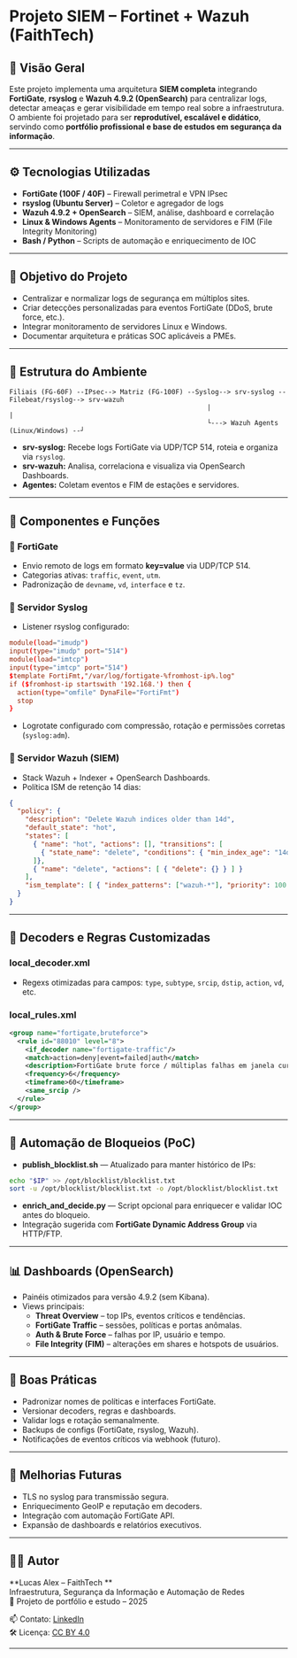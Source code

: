# Projeto SIEM – Fortinet + Wazuh (FaithTech)

## 🧠 Visão Geral
Este projeto implementa uma arquitetura **SIEM completa** integrando **FortiGate**, **rsyslog** e **Wazuh 4.9.2 (OpenSearch)** para centralizar logs, detectar ameaças e gerar visibilidade em tempo real sobre a infraestrutura. O ambiente foi projetado para ser **reprodutível, escalável e didático**, servindo como **portfólio profissional e base de estudos em segurança da informação**.

---

## ⚙️ Tecnologias Utilizadas
- **FortiGate (100F / 40F)** – Firewall perimetral e VPN IPsec
- **rsyslog (Ubuntu Server)** – Coletor e agregador de logs
- **Wazuh 4.9.2 + OpenSearch** – SIEM, análise, dashboard e correlação
- **Linux & Windows Agents** – Monitoramento de servidores e FIM (File Integrity Monitoring)
- **Bash / Python** – Scripts de automação e enriquecimento de IOC

---

## 🎯 Objetivo do Projeto
- Centralizar e normalizar logs de segurança em múltiplos sites.
- Criar detecções personalizadas para eventos FortiGate (DDoS, brute force, etc.).
- Integrar monitoramento de servidores Linux e Windows.
- Documentar arquitetura e práticas SOC aplicáveis a PMEs.

---

## 🧩 Estrutura do Ambiente
```
Filiais (FG-60F) --IPsec--> Matriz (FG-100F) --Syslog--> srv-syslog --Filebeat/rsyslog--> srv-wazuh
                                                  |                                    | 
                                                  └---> Wazuh Agents (Linux/Windows) --┘
```

- **srv-syslog:** Recebe logs FortiGate via UDP/TCP 514, roteia e organiza via `rsyslog`.
- **srv-wazuh:** Analisa, correlaciona e visualiza via OpenSearch Dashboards.
- **Agentes:** Coletam eventos e FIM de estações e servidores.

---

## 🧰 Componentes e Funções
### 🔸 FortiGate
- Envio remoto de logs em formato **key=value** via UDP/TCP 514.
- Categorias ativas: `traffic`, `event`, `utm`.
- Padronização de `devname`, `vd`, `interface` e `tz`.

### 🔸 Servidor Syslog
- Listener rsyslog configurado:
```conf
module(load="imudp")
input(type="imudp" port="514")
module(load="imtcp")
input(type="imtcp" port="514")
$template FortiFmt,"/var/log/fortigate-%fromhost-ip%.log"
if ($fromhost-ip startswith '192.168.') then {
  action(type="omfile" DynaFile="FortiFmt")
  stop
}
```
- Logrotate configurado com compressão, rotação e permissões corretas (`syslog:adm`).

### 🔸 Servidor Wazuh (SIEM)
- Stack Wazuh + Indexer + OpenSearch Dashboards.
- Política ISM de retenção 14 dias:
```json
{
  "policy": {
    "description": "Delete Wazuh indices older than 14d",
    "default_state": "hot",
    "states": [
      { "name": "hot", "actions": [], "transitions": [
        { "state_name": "delete", "conditions": { "min_index_age": "14d" } }
      ]},
      { "name": "delete", "actions": [ { "delete": {} } ] }
    ],
    "ism_template": [ { "index_patterns": ["wazuh-*"], "priority": 100 } ]
  }
}
```

---

## 🧠 Decoders e Regras Customizadas
### local_decoder.xml
- Regexs otimizadas para campos: `type`, `subtype`, `srcip`, `dstip`, `action`, `vd`, etc.

### local_rules.xml
```xml
<group name="fortigate,bruteforce">
  <rule id="88010" level="8">
    <if_decoder name="fortigate-traffic"/>
    <match>action=deny|event=failed|auth</match>
    <description>FortiGate brute force / múltiplas falhas em janela curta</description>
    <frequency>6</frequency>
    <timeframe>60</timeframe>
    <same_srcip />
  </rule>
</group>
```

---

## 🔄 Automação de Bloqueios (PoC)
- **publish_blocklist.sh** — Atualizado para manter histórico de IPs:
```bash
echo "$IP" >> /opt/blocklist/blocklist.txt
sort -u /opt/blocklist/blocklist.txt -o /opt/blocklist/blocklist.txt
```
- **enrich_and_decide.py** — Script opcional para enriquecer e validar IOC antes do bloqueio.
- Integração sugerida com **FortiGate Dynamic Address Group** via HTTP/FTP.

---

## 📊 Dashboards (OpenSearch)
- Painéis otimizados para versão 4.9.2 (sem Kibana).
- Views principais:
  - **Threat Overview** – top IPs, eventos críticos e tendências.
  - **FortiGate Traffic** – sessões, políticas e portas anômalas.
  - **Auth & Brute Force** – falhas por IP, usuário e tempo.
  - **File Integrity (FIM)** – alterações em shares e hotspots de usuários.

---

## 📘 Boas Práticas
- Padronizar nomes de políticas e interfaces FortiGate.
- Versionar decoders, regras e dashboards.
- Validar logs e rotação semanalmente.
- Backups de configs (FortiGate, rsyslog, Wazuh).
- Notificações de eventos críticos via webhook (futuro).

---

## 🚀 Melhorias Futuras
- TLS no syslog para transmissão segura.
- Enriquecimento GeoIP e reputação em decoders.
- Integração com automação FortiGate API.
- Expansão de dashboards e relatórios executivos.

---

## 👨‍💻 Autor
**Lucas Alex – FaithTech **  
Infraestrutura, Segurança da Informação e Automação de Redes  
📍 Projeto de portfólio e estudo – 2025

📫 Contato: [LinkedIn](https://www.linkedin.com/in/lucaseziquiel)  
🛠️ Licença: [CC BY 4.0](https://creativecommons.org/licenses/by/4.0/)

---


